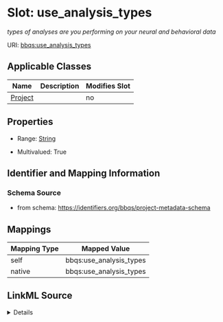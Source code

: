 

# Slot: use_analysis_types


_types of analyses are you performing on your neural and behavioral data_





URI: [bbqs:use_analysis_types](https://identifiers.org/bbqs/project-metadata-schemause_analysis_types)



<!-- no inheritance hierarchy -->





## Applicable Classes

| Name | Description | Modifies Slot |
| --- | --- | --- |
| [Project](Project.md) |  |  no  |







## Properties

* Range: [String](String.md)

* Multivalued: True





## Identifier and Mapping Information







### Schema Source


* from schema: https://identifiers.org/bbqs/project-metadata-schema




## Mappings

| Mapping Type | Mapped Value |
| ---  | ---  |
| self | bbqs:use_analysis_types |
| native | bbqs:use_analysis_types |




## LinkML Source

<details>
```yaml
name: use_analysis_types
description: types of analyses are you performing on your neural and behavioral data
from_schema: https://identifiers.org/bbqs/project-metadata-schema
rank: 1000
alias: use_analysis_types
owner: Project
domain_of:
- Project
range: string
multivalued: true

```
</details>